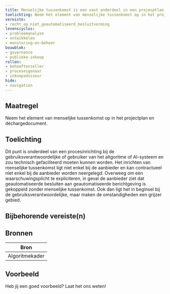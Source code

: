 ```yaml
---
title: Menselijke tussenkomst is een vast onderdeel in een projecptlan of een déchargedocument
toelichting: Neem het element van menselijke tussenkomst op in het projectplan en dchargedocument.
vereiste:
- recht_op_niet_geautomatiseerd_besluitvorming
levenscyclus:
- probleemanalyse
- ontwikkelen
- monitoring-en-beheer
bouwblok:
- governance
- publieke-inkoop
rollen:
- behoeftesteller
- proceseigenaar
- inkoopadviseur
hide:
- navigation
---
```


<!-- tags -->
## Maatregel

Neem het element van menselijke tussenkomst op in het projectplan en déchargedocument.

## Toelichting

Dit punt is onderdeel van een procesinrichting bij de gebruiksverantwoordelijke of gebruiker van het altgoritme of AI-systeem en zou technisch gefaciliteerd moeten kunnen worden.
Het inrichten van menselijke tussenkomst ligt niet enkel bij de aanbieder en kan contractueel niet enkel bij de aanbieder worden neergelegd.
Overweeg om een waarschuwingsplicht te expliciteren, in geval de aanbieder ziet dat geautomatiseerde besluiten aan geautomatiseerde berichtgeving is gekoppeld zonder menselijke tussenkomst.
Ook dan ligt het in beginsel bij de gebruiksverantwoordelijke, maar maken de omstandigheden een grijzer gebied.

## Bijbehorende vereiste(n)

<!-- list_vereisten_on_maatregelen_page -->

## Bronnen

| Bron                        |
|-----------------------------|
|Algoritmekader|

## Voorbeeld

Heb jij een goed voorbeeld? Laat het ons weten!

